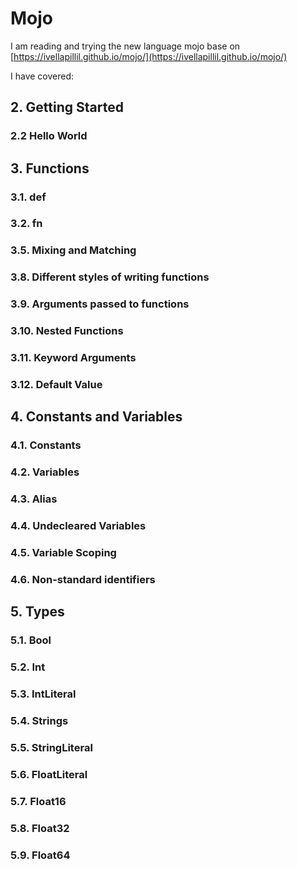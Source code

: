 # Mojo

I am reading and trying the new language mojo base on [https://ivellapillil.github.io/mojo/](https://ivellapillil.github.io/mojo/)

I have covered:

## 2. Getting Started
### 2.2 Hello World

## 3. Functions
### 3.1. def
### 3.2. fn
### 3.5. Mixing and Matching
### 3.8. Different styles of writing functions
### 3.9. Arguments passed to functions
### 3.10. Nested Functions
### 3.11. Keyword Arguments
### 3.12. Default Value

## 4. Constants and Variables
### 4.1. Constants
### 4.2. Variables
### 4.3. Alias
### 4.4. Undecleared Variables
### 4.5. Variable Scoping
### 4.6. Non-standard identifiers

## 5. Types
### 5.1. Bool
### 5.2. Int
### 5.3. IntLiteral
### 5.4. Strings
### 5.5. StringLiteral
### 5.6. FloatLiteral
### 5.7. Float16
### 5.8. Float32
### 5.9. Float64 

